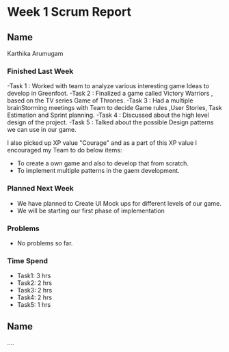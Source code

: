 # Week 1 Scrum Report 

## Name
Karthika Arumugam

### Finished Last Week 

-Task 1 : Worked with team to analyze various interesting game Ideas to develop in Greenfoot.
-Task 2 : Finalized a game called Victory Warriors , based on the TV series Game of Thrones.
-Task 3 : Had a multiple brainStorming meetings with Team to decide Game rules ,User Stories, Task Estimation and Sprint planning.
-Task 4 : Discussed about the high level design of the project.
-Task 5 : Talked about the possible Design patterns we can use in our game.

I also picked up XP value "Courage" and as a part of this XP value I encouraged my Team to do below items:

* To create a own game and also to develop that from scratch.
* To implement multiple patterns in the gaem development.

### Planned Next Week 
- We have planned to Create UI Mock ups for different levels of our game.
- We will be starting our first phase of implementation

### Problems

- No problems so far.

### Time Spend

- Task1: 3 hrs
- Task2: 2 hrs
- Task3: 2 hrs
- Task4: 2 hrs
- Task5: 1 hrs

## Name

....
